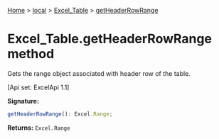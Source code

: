 [Home](./index) &gt; [local](local.md) &gt; [Excel\_Table](local.excel_table.md) &gt; [getHeaderRowRange](local.excel_table.getheaderrowrange.md)

# Excel\_Table.getHeaderRowRange method

Gets the range object associated with header row of the table. 

 \[Api set: ExcelApi 1.1\]

**Signature:**
```javascript
getHeaderRowRange(): Excel.Range;
```
**Returns:** `Excel.Range`

